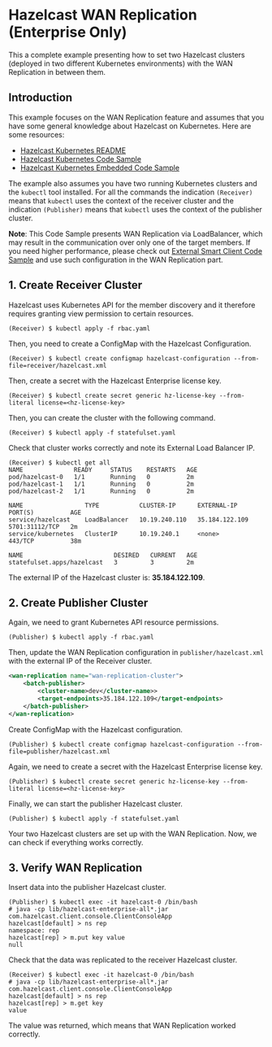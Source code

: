 # Hazelcast WAN Replication (Enterprise Only)

This a complete example presenting how to set two Hazelcast clusters (deployed in two different Kubernetes environments) with the WAN Replication in between them.

## Introduction

This example focuses on the WAN Replication feature and assumes that you have some general knowledge about Hazelcast on Kubernetes. Here are some resources:
 * [Hazelcast Kubernetes README](https://github.com/hazelcast/hazelcast-kubernetes)
 * [Hazelcast Kubernetes Code Sample](../../)
 * [Hazelcast Kubernetes Embedded Code Sample](../embedded)
   
The example also assumes you have two running Kubernetes clusters and the `kubectl` tool installed. For all the commands the indication `(Receiver)` means that `kubectl` uses the context of the receiver cluster and the indication `(Publisher)` means that `kubectl` uses the context of the publisher cluster.

**Note**: This Code Sample presents WAN Replication via LoadBalancer, which may result in the communication over only one of the target members. If you need higher performance, please check out [External Smart Client Code Sample](../external-client) and use such configuration in the WAN Replication part.  

## 1. Create Receiver Cluster

Hazelcast uses Kubernetes API for the member discovery and it therefore requires granting view permission to certain resources.

```
(Receiver) $ kubectl apply -f rbac.yaml
```

Then, you need to create a ConfigMap with the Hazelcast Configuration.

```
(Receiver) $ kubectl create configmap hazelcast-configuration --from-file=receiver/hazelcast.xml
```

Then, create a secret with the Hazelcast Enterprise license key.

```
(Receiver) $ kubectl create secret generic hz-license-key --from-literal license=<hz-license-key>
```

Then, you can create the cluster with the following command.

```
(Receiver) $ kubectl apply -f statefulset.yaml
```

Check that cluster works correctly and note its External Load Balancer IP.

```
(Receiver) $ kubectl get all
NAME              READY     STATUS    RESTARTS   AGE
pod/hazelcast-0   1/1       Running   0          2m
pod/hazelcast-1   1/1       Running   0          2m
pod/hazelcast-2   1/1       Running   0          2m

NAME                 TYPE           CLUSTER-IP      EXTERNAL-IP      PORT(S)          AGE
service/hazelcast    LoadBalancer   10.19.240.110   35.184.122.109   5701:31112/TCP   2m
service/kubernetes   ClusterIP      10.19.240.1     <none>           443/TCP          38m

NAME                         DESIRED   CURRENT   AGE
statefulset.apps/hazelcast   3         3         2m
```

The external IP of the Hazelcast cluster is: **35.184.122.109**.

## 2. Create Publisher Cluster

Again, we need to grant Kubernetes API resource permissions.

```
(Publisher) $ kubectl apply -f rbac.yaml
```

Then, update the WAN Replication configuration in `publisher/hazelcast.xml` with the external IP of the Receiver cluster.

```xml
<wan-replication name="wan-replication-cluster">
    <batch-publisher>
        <cluster-name>dev</cluster-name>>
        <target-endpoints>35.184.122.109</target-endpoints>
    </batch-publisher>
</wan-replication>
```

Create ConfigMap with the Hazelcast configuration.

```
(Publisher) $ kubectl create configmap hazelcast-configuration --from-file=publisher/hazelcast.xml
```

Again, we need to create a secret with the Hazelcast Enterprise license key.

```
(Publisher) $ kubectl create secret generic hz-license-key --from-literal license=<hz-license-key>
```

Finally, we can start the publisher Hazelcast cluster.

```
(Publisher) $ kubectl apply -f statefulset.yaml
```

Your two Hazelcast clusters are set up with the WAN Replication. Now, we can check if everything works correctly.

## 3. Verify WAN Replication

Insert data into the publisher Hazelcast cluster.

```
(Publisher) $ kubectl exec -it hazelcast-0 /bin/bash
# java -cp lib/hazelcast-enterprise-all*.jar com.hazelcast.client.console.ClientConsoleApp
hazelcast[default] > ns rep
namespace: rep
hazelcast[rep] > m.put key value
null
```

Check that the data was replicated to the receiver Hazelcast cluster.

```
(Receiver) $ kubectl exec -it hazelcast-0 /bin/bash
# java -cp lib/hazelcast-enterprise-all*.jar com.hazelcast.client.console.ClientConsoleApp
hazelcast[default] > ns rep
hazelcast[rep] > m.get key
value
```

The value was returned, which means that WAN Replication worked correctly.